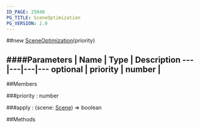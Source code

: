```yaml
---
ID_PAGE: 25048
PG_TITLE: SceneOptimization
PG_VERSION: 2.0
---
```

##new [SceneOptimization](/classes/SceneOptimization)(priority)




####Parameters
 | Name | Type | Description
---|---|---|---
optional | priority | number | 
---

##Members

###priority : number




###apply : (scene: [Scene](/classes/Scene)) =&gt; boolean




##Methods
